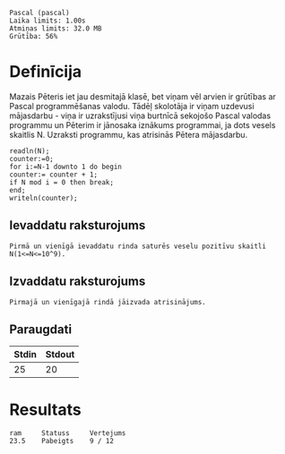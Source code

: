 ```
Pascal (pascal)
Laika limits: 1.00s
Atmiņas limits: 32.0 MB
Grūtība: 56%
```
# Definīcija
Mazais Pēteris iet jau desmitajā klasē, bet viņam vēl arvien ir grūtības ar Pascal programmēšanas valodu. Tādēļ skolotāja ir viņam uzdevusi mājasdarbu - viņa ir uzrakstījusi viņa burtnīcā sekojošo Pascal valodas programmu un Pēterim ir jānosaka iznākums programmai, ja dots vesels skaitlis N. Uzraksti programmu, kas atrisinās Pētera mājasdarbu.

```
readln(N);
counter:=0;
for i:=N-1 downto 1 do begin
counter:= counter + 1;
if N mod i = 0 then break;
end;
writeln(counter);
```
## Ievaddatu raksturojums
    Pirmā un vienīgā ievaddatu rinda saturēs veselu pozitīvu skaitli N(1<=N<=10^9).

## Izvaddatu raksturojums
    Pirmajā un vienīgajā rindā jāizvada atrisinājums.

## Paraugdati
| Stdin | Stdout |
| --------- | --------- |
|   25      |      20      |

# Resultats
    ram     Statuss     Vertejums
	23.5	Pabeigts	9 / 12
